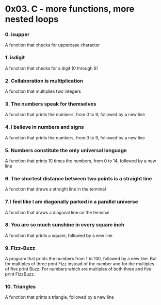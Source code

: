 # 0x03. C - more functions, more nested loops
### 0. isupper
A function that checks for uppercase character
### 1. isdigit
A function that checks for a digit (0 through 9)
### 2. Collaboration is multiplication
A function that multiplies two integers
### 3. The numbers speak for themselves
A function that prints the numbers, from 0 to 9, followed by a new line
### 4. I believe in numbers and signs
A function that prints the numbers, from 0 to 9, followed by a new line
### 5. Numbers constitute the only universal language
A function that prints 10 times the numbers, from 0 to 14, followed by a new line
### 6. The shortest distance between two points is a straight line
A function that draws a straight line in the terminal
### 7. I feel like I am diagonally parked in a parallel universe
A function that draws a diagonal line on the terminal
### 8. You are so much sunshine in every square inch
A function that prints a square, followed by a new line
### 9. Fizz-Buzz
A program that prints the numbers from 1 to 100, followed by a new line. But for multiples of three print Fizz instead of the number and for the multiples of five print Buzz. For numbers which are multiples of both three and five print FizzBuzz.
### 10. Triangles
A function that prints a triangle, followed by a new line
